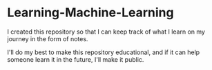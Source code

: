 # Learning-Machine-Learning

I created this repository so that I can keep track of what I learn on my journey in the form of notes. 

I'll do my best to make this repository educational, and if it can help someone learn it in the future, I'll make it public. 
